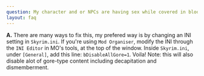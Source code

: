```yaml
---
question: My character and or NPCs are having sex while covered in blood and i dislike this! Pls help!
layout: faq
---
```


**A.** There are many ways to fix this, my prefered way is by changing an INI setting in `Skyrim.ini`. 
If you're using `Mod Organiser`, modify the INI through the `INI Editor` in MO's tools, at the top of the window.  Inside `Skyrim.ini`, under `[General]`, add this line: `bDisableAllGore=1`. Voila!
Note: this will also disable alot of gore-type content including decapitation and dismemberment.